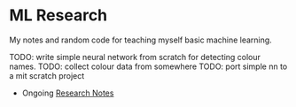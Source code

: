# ML Research

My notes and random code for teaching myself basic machine learning.

TODO: write simple neural network from scratch for detecting colour names.
TODO: collect colour data from somewhere
TODO: port simple nn to a mit scratch project

* Ongoing [Research Notes](ml-research.md)
